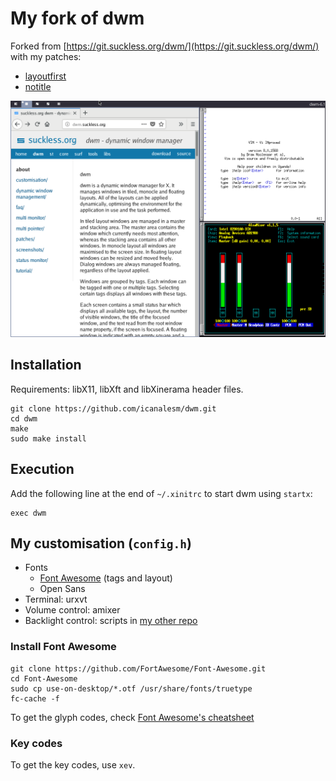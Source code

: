 # My fork of dwm

Forked from [https://git.suckless.org/dwm/](https://git.suckless.org/dwm/) with my patches:

* [layoutfirst](https://github.com/icanalesm/dwm/tree/layoutfirst)
* [notitle](https://github.com/icanalesm/dwm/tree/notitle)

![mydwm](img/mydwm.png)


## Installation

Requirements: libX11, libXft and libXinerama header files.

```
git clone https://github.com/icanalesm/dwm.git
cd dwm
make
sudo make install
```


## Execution

Add the following line at the end of `~/.xinitrc` to start dwm using `startx`:
```
exec dwm
```


## My customisation (`config.h`)

* Fonts
  - [Font Awesome](https://github.com/FortAwesome/Font-Awesome) (tags and layout)
  - Open Sans
* Terminal: urxvt
* Volume control: amixer
* Backlight control: scripts in [my other repo](https://github.com/icanalesm/openSUSE-installation)

### Install Font Awesome

```
git clone https://github.com/FortAwesome/Font-Awesome.git
cd Font-Awesome
sudo cp use-on-desktop/*.otf /usr/share/fonts/truetype
fc-cache -f
```

To get the glyph codes, check [Font Awesome's cheatsheet](https://www.fontawesome.com/cheatsheet)

### Key codes

To get the key codes, use `xev`.

